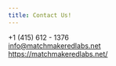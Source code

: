 ```yaml
---
title: Contact Us!
---
```

+1 (415) 612 - 1376<br/>info@matchmakeredlabs.net<br/>https://matchmakeredlabs.net/<br/>
